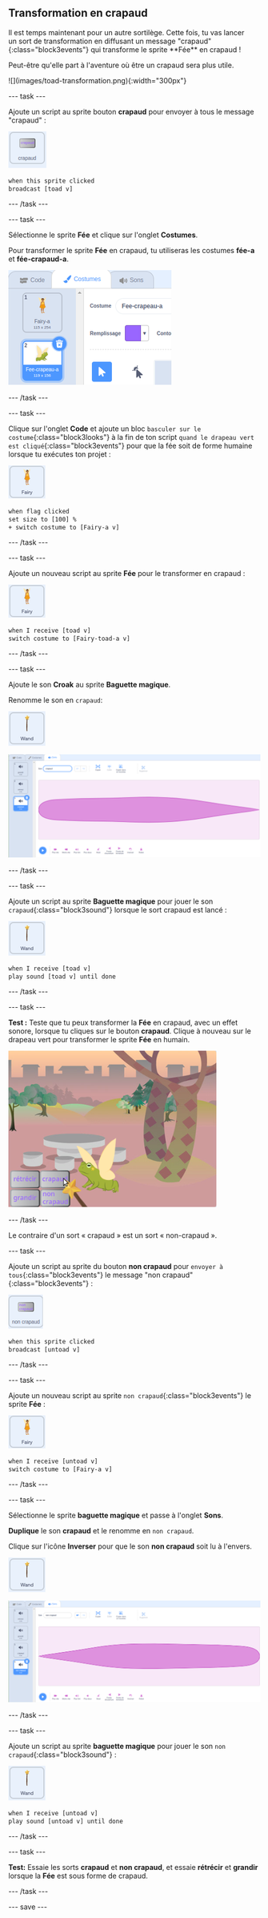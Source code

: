 ## Transformation en crapaud

<div style="display: flex; flex-wrap: wrap">
<div style="flex-basis: 200px; flex-grow: 1; margin-right: 15px;">
Il est temps maintenant pour un autre sortilège. Cette fois, tu vas lancer un sort de transformation en diffusant un message "crapaud"{:class="block3events"} qui transforme le sprite **Fée** en crapaud ! 

Peut-être qu'elle part à l'aventure où être un crapaud sera plus utile.
</div>
<div>
![](images/toad-transformation.png){:width="300px"}
</div>
</div>

--- task ---

Ajoute un script au sprite bouton **crapaud** pour envoyer à tous le message "crapaud" :

![](images/toad-icon.png)

```blocks3 
when this sprite clicked
broadcast [toad v]
```

--- /task ---

--- task ---

Sélectionne le sprite **Fée** et clique sur l'onglet **Costumes**.

Pour transformer le sprite **Fée** en crapaud, tu utiliseras les costumes **fée-a** et **fée-crapaud-a**.

![La liste des costumes montrant le sprite fée a un deuxième costume.](images/toad-costume-added.png)

--- /task ---

--- task ---

Clique sur l'onglet **Code** et ajoute un bloc `basculer sur le costume`{:class="block3looks"} à la fin de ton script `quand le drapeau vert est cliqué`{:class="block3events"} pour que la fée soit de forme humaine lorsque tu exécutes ton projet :

![](images/fairy-icon.png)

```blocks3
when flag clicked
set size to [100] %
+ switch costume to [Fairy-a v]
```

--- /task ---

--- task ---

Ajoute un nouveau script au sprite **Fée** pour le transformer en crapaud :

![](images/fairy-icon.png)

```blocks3  
when I receive [toad v]
switch costume to [Fairy-toad-a v]
```

--- /task ---

--- task ---

Ajoute le son **Croak** au sprite **Baguette magique**.

Renomme le son en `crapaud`:

![](images/wand-sprite-icon.png)

![L'onglet Sons avec le son Croak répertorié.](images/croak-sound-added.png)

--- /task ---

--- task ---

Ajoute un script au sprite **Baguette magique** pour jouer le son `crapaud`{:class="block3sound"} lorsque le sort crapaud est lancé :

![](images/wand-sprite-icon.png)

```blocks3  
when I receive [toad v]
play sound [toad v] until done
```

--- /task ---

--- task ---

**Test :** Teste que tu peux transformer la **Fée** en crapaud, avec un effet sonore, lorsque tu cliques sur le bouton **crapaud**. Clique à nouveau sur le drapeau vert pour transformer le sprite **Fée** en humain.

![La scène montrant la fée en costume de fée-crapaud-a.](images/toad-transformation.png)

--- /task ---

Le contraire d'un sort « crapaud » est un sort « non-crapaud ».

--- task ---

Ajoute un script au sprite du bouton **non crapaud** pour `envoyer à tous`{:class="block3events"} le message "non crapaud"{:class="block3events"} :

![](images/untoad-icon.png)

```blocks3 
when this sprite clicked
broadcast [untoad v]
```

--- /task ---

--- task ---

Ajoute un nouveau script au sprite `non crapaud`{:class="block3events"} le sprite **Fée** :

![](images/fairy-icon.png)

```blocks3  
when I receive [untoad v]
switch costume to [Fairy-a v]
```

--- /task ---

--- task ---

Sélectionne le sprite **baguette magique** et passe à l'onglet **Sons**.

**Duplique** le son **crapaud** et le renomme en `non crapaud`.

Clique sur l'icône **Inverser** pour que le son **non crapaud** soit lu à l'envers.

![](images/wand-sprite-icon.png)

![Onglet Sons avec un son inversé dans la liste.](images/untoad-sound.png)

--- /task ---

--- task ---

Ajoute un script au sprite **baguette magique** pour jouer le son `non crapaud`{:class="block3sound"} :

![](images/wand-sprite-icon.png)

```blocks3  
when I receive [untoad v]
play sound [untoad v] until done
```

--- /task ---

--- task ---

**Test:** Essaie les sorts **crapaud** et **non crapaud**, et essaie **rétrécir** et **grandir** lorsque la **Fée** est sous forme de crapaud.

--- /task ---

--- save ---
